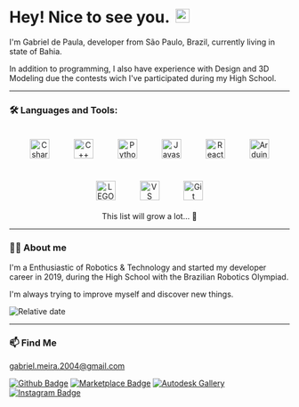 # Hey! Nice to see you. <img height="25" style="margin-left:5px" src="https://github.com/gabrieldp23/gabrieldp23/blob/main/animation.gif?raw=true">

I'm Gabriel de Paula, developer from São Paulo, Brazil, currently living in state of Bahia.

In addition to programming, I also have experience with Design and 3D Modeling due the contests wich I've participated during my High School.

---

### 🛠 Languages and Tools:

  <div align="center">
    <img height="35" style="margin:20px" src="https://cdn.svgporn.com/logos/c-sharp.svg" alt="Csharp icon">
    <img height="35" style="margin:20px" src="https://cdn.svgporn.com/logos/c-plusplus.svg" alt="C++ icon">
    <img height="35" style="margin:20px" src="https://cdn.svgporn.com/logos/python.svg" alt="Python icon">
    <img height="35" style="margin:20px" src="https://cdn.svgporn.com/logos/javascript.svg" alt="Javascript icon">
    <img height="35" style="margin:20px" src="https://cdn.svgporn.com/logos/react.svg" alt="React icon">
    <img height="35" style="margin:20px" src="https://cdn.svgporn.com/logos/arduino.svg" alt="Arduino icon">
    <img height="35" style="margin:20px" src="https://icafe.lcisd.org/wp-content/uploads/ev3-logo-transparent.png" alt="LEGO EV3 icon">
    <img height="35" style="margin:20px" src="https://cdn.svgporn.com/logos/visual-studio-code.svg" alt="VS Code icon">
    <img height="35" style="margin:20px" src="https://cdn.svgporn.com/logos/git-icon.svg" alt="Git icon">
    
  <div>
    This list will grow a lot... 🌱
  </div>
  </div>

---

### 🙋‍♂️ About me

I'm a Enthusiastic of Robotics & Technology and started my developer career in 2019, during the High School with the Brazilian Robotics Olympiad.

I'm always trying to improve myself and discover new things.

![Relative date](https://img.shields.io/date/1087603200?label=Age&style=for-the-badge)

---

### 📫 Find Me

gabriel.meira.2004@gmail.com

[![Github Badge](https://img.shields.io/badge/-Github-232323?style=for-the-badge&logo=Github&logoColor=white)](https://github.com/gabrieldp23)
[![Marketplace Badge](https://img.shields.io/badge/Marketplace-blue?style=for-the-badge&logo=VisualStudioCode)](https://marketplace.visualstudio.com/publishers/Gabrieldp-dev)
[![Autodesk Gallery](https://img.shields.io/badge/Autodesk-succes?style=for-the-badge&logo=Autodesk&logoColor=white)](https://gallery.autodesk.com/users/3WM6R3R9PCV8)
[![Instagram Badge](https://img.shields.io/badge/Instagram-E4405F?style=for-the-badge&logo=instagram&logoColor=white)](https://www.instagram.com/gabs_dp_/)



